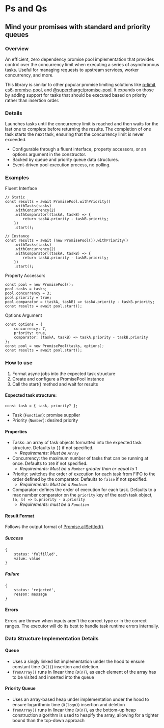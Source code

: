 # Ps and Qs
## Mind your promises with standard and priority queues

### Overview
An efficient, zero dependency promise pool implementation that provides control over the concurrency limit when executing a series of 
asynchronous tasks. Useful for managing requests to upstream services, worker concurrency, and more.

This library is similar to other popular promise limiting solutions like [p-limit](https://www.npmjs.com/package/p-limit), [es6-promise-pool](https://www.npmjs.com/package/es6-promise-pool), 
and [@supercharge/promise-pool](https://www.npmjs.com/package/@supercharge/promise-pool). It expands on those by adding support for tasks that should be executed based on priority rather than insertion order.

### Details
Launches tasks until the concurrency limit is reached and then waits for the last one to complete before returning the results. The completion of one task starts the next task, ensuring that the concurrency limit is never exceeded.

- Configurable through a fluent interface, property accessors, or an options argument in the constructor.
- Backed by queue and priority queue data structures.
- Event-driven pool execution process, no polling.

### Examples
Fluent Interface
```
// Static
const results = await PromisePool.withPriority()
    .withTasks(tasks)
    .withConcurrency(2)
    .withComparator((taskA, taskB) => {
        return taskA.priority - taskB.priority;
    })
    .start();

// Instance
const results = await (new PromisePool()).withPriority()
    .withTasks(tasks)
    .withConcurrency(2)
    .withComparator((taskA, taskB) => {
        return taskA.priority - taskB.priority;
    })
    .start();
```

Property Accessors
```
const pool = new PromisePool();
pool.tasks = tasks;
pool.concurrency = 3;
pool.priority = true;
pool.comparator = (taskA, taskB) => taskA.priority - taskB.priority;
const results = await pool.start();
```

Options Argument
```
const options = {
    concurrency: 7,
    priority: true,
    comparator: (taskA, taskB) => taskA.priority - taskB.priority
};
const pool = new PromisePool(tasks, options);
const results = await pool.start();
```

### How to use

1. Format async jobs into the expected task structure
2. Create and configure a PromisePool instance
3. Call the start() method and wait for results

<!--- Not sure if I want to specify expected task structure, might put too much responsibility on user --->
#### Expected task structure:
```
const task = { task, priority? };
```
- Task (`Function`): promise supplier
- Priority (`Number`): desired priority

#### Properties
<!--- Not sure if I want to specify expected task structure, might put too much responsibility on user --->
- Tasks: an array of task objects formatted into the expected task structure. Defaults to `[]` if not specified.
    - _Requirements: Must be `Array`_
- Concurrency: the maximum number of tasks that can be running at once. Defaults to `100` if not specified.
    - _Requirements: Must be a `Number` greater than or equal to 1_
- Priority: switches the order of execution for each task from FIFO to the order defined by the comparator. Defaults to `false` if not specified.
    - _Requirements: Must be a `Boolean`_
- Comparator: defines the order of execution for each task. Defaults to a max number comparator on the `priority` key of the each task object, `(a, b) => b.priority - a.priority`
    - _Requirements: must be a `Function`_

#### Result Format
Follows the output format of [Promise.allSettled()](https://developer.mozilla.org/en-US/docs/Web/JavaScript/Reference/Global_Objects/Promise/allSettled).

##### Success
```
{
    status: 'fulfilled',
    value: value
}
```

##### Failure
```
{
    status: 'rejected',
    reason: message
}
```

#### Errors
Errors are thrown when inputs aren't the correct type or in the correct ranges. The executor will do its best to handle task runtime errors internally.

### Data Structure Implementation Details
#### Queue
- Uses a singly linked list implementation under the hood to ensure constant time (`O(1)`) insertion and deletion.
- `fromArray()` runs in linear time (`O(n)`), as each element of the array has to be visited and inserted into the queue

#### Priority Queue
- Uses an array-based heap under implementation under the hood to ensure logarithmic time (`O(logn)`) insertion and deletion
- `fromArray()` runs in linear time (`O(n)`), as the bottom-up heap construction algorithm is used to heapify the array, allowing for a tighter bound than the top-down approach